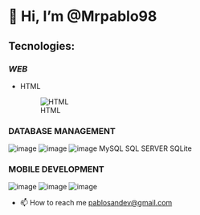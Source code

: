 # 👋 Hi, I’m @Mrpablo98
## Tecnologies: 
### *WEB*
      
   * HTML

     
      <figure>
        <img src="[https://icons8.com/icon/20909/html-5](https://img.icons8.com/?size=96&id=20909&format=png)" alt="HTML">
        <figcaption>HTML</figcaption>
      </figure>
          
  

### DATABASE MANAGEMENT

![image](https://github.com/Mrpablo98/Mrpablo98/assets/86930544/f4d8fc80-e226-4f55-9a85-3d5175083657)   ![image](https://github.com/Mrpablo98/Mrpablo98/assets/86930544/9ce2f595-c656-41ca-8eb2-775ad61a1753) ![image](https://github.com/Mrpablo98/Mrpablo98/assets/86930544/62cb75c7-4470-4ddf-a6d2-653ad7956907)
                      MySQL                                                                                                                    SQL SERVER                                                                                            SQLite
### MOBILE DEVELOPMENT

![image](https://github.com/Mrpablo98/Mrpablo98/assets/86930544/76edba2a-f4fe-4ae1-9ebf-1647f5c6782d) ![image](https://github.com/Mrpablo98/Mrpablo98/assets/86930544/c9dc368a-9443-456f-bfa6-e04d55018f6e) ![image](https://github.com/Mrpablo98/Mrpablo98/assets/86930544/ca71142e-59c4-403b-adbd-2f0b952e8b37)





- 📫 How to reach me pablosandev@gmail.com


